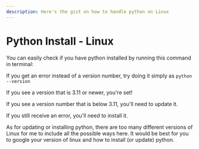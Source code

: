 ```yaml
---
description: Here's the gist on how to handle python on Linux
---
```


# Python Install - Linux

You can easily check if you have python installed by running this command in terminal:

If you get an error instead of a version number, try doing it simply as `python --version`

If you see a version that is 3.11 or newer, you're set!

If you see a version number that is below 3.11, you'll need to update it.

If you still receive an error, you'll need to install it.

As for updating or installing python, there are too many different versions of Linux for me to include all the possible ways here. It would be best for you to google your version of linux and how to install (or update) python.

